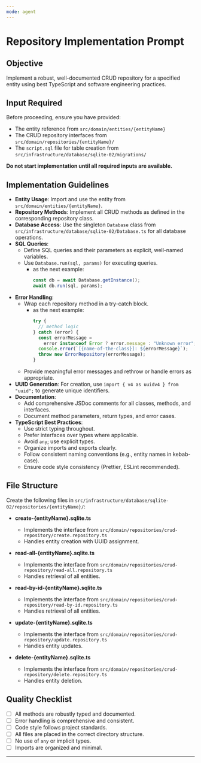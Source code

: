 ```yaml
---
mode: agent
---
```


# Repository Implementation Prompt

## Objective

Implement a robust, well-documented CRUD repository for a specified entity using best TypeScript and software engineering practices.

## Input Required

Before proceeding, ensure you have provided:

- The entity reference from `src/domain/entities/{entityName}`
- The CRUD repository interfaces from `src/domain/repositories/{entityName}/`
- The `script.sql` file for table creation from `src/infrastructure/database/sqlite-02/migrations/`

**Do not start implementation until all required inputs are available.**

## Implementation Guidelines

- **Entity Usage**: Import and use the entity from `src/domain/entities/{entityName}`.
- **Repository Methods**: Implement all CRUD methods as defined in the corresponding repository class.
- **Database Access**: Use the singleton `Database` class from `src/infrastructure/database/sqlite-02/Database.ts` for all database operations.
- **SQL Queries**:
  - Define SQL queries and their parameters as explicit, well-named variables.
  - Use `Database.run(sql, params)` for executing queries.
    - as the next example:
      ```typescript
      const db = await Database.getInstance();
      await db.run(sql, params);
      ```
- **Error Handling**:
  - Wrap each repository method in a try-catch block.
    - as the next example:
      ```typescript
      try {
        // method logic
      } catch (error) {
        const errorMessage =
          error instanceof Error ? error.message : "Unknown error";
        console.error(`[{name-of-the-class}]: ${errorMessage}`);
        throw new ErrorRepository(errorMessage);
      }
      ```
  - Provide meaningful error messages and rethrow or handle errors as appropriate.
- **UUID Generation**: For creation, use `import { v4 as uuidv4 } from "uuid";` to generate unique identifiers.
- **Documentation**:
  - Add comprehensive JSDoc comments for all classes, methods, and interfaces.
  - Document method parameters, return types, and error cases.
- **TypeScript Best Practices**:
  - Use strict typing throughout.
  - Prefer interfaces over types where applicable.
  - Avoid `any`; use explicit types.
  - Organize imports and exports clearly.
  - Follow consistent naming conventions (e.g., entity names in kebab-case).
  - Ensure code style consistency (Prettier, ESLint recommended).

## File Structure

Create the following files in `src/infrastructure/database/sqlite-02/repositories/{entityName}/`:

- **create-{entityName}.sqlite.ts**

  - Implements the interface from `src/domain/repositories/crud-repository/create.repository.ts`
  - Handles entity creation with UUID assignment.

- **read-all-{entityName}.sqlite.ts**

  - Implements the interface from `src/domain/repositories/crud-repository/read-all.repository.ts`
  - Handles retrieval of all entities.

- **read-by-id-{entityName}.sqlite.ts**

  - Implements the interface from `src/domain/repositories/crud-repository/read-by-id.repository.ts`
  - Handles retrieval of all entities.

- **update-{entityName}.sqlite.ts**

  - Implements the interface from `src/domain/repositories/crud-repository/update.repository.ts`
  - Handles entity updates.

- **delete-{entityName}.sqlite.ts**
  - Implements the interface from `src/domain/repositories/crud-repository/delete.repository.ts`
  - Handles entity deletion.

## Quality Checklist

- [ ] All methods are robustly typed and documented.
- [ ] Error handling is comprehensive and consistent.
- [ ] Code style follows project standards.
- [ ] All files are placed in the correct directory structure.
- [ ] No use of `any` or implicit types.
- [ ] Imports are organized and minimal.

---

